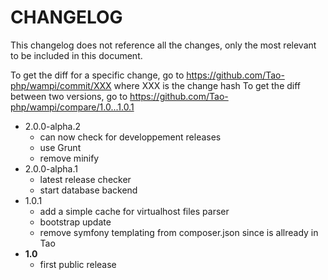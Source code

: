 # CHANGELOG

This changelog does not reference all the changes, only the most relevant to be included in this document.

To get the diff for a specific change, go to https://github.com/Tao-php/wampi/commit/XXX where XXX is the change hash
To get the diff between two versions, go to https://github.com/Tao-php/wampi/compare/1.0...1.0.1

- 2.0.0-alpha.2
    - can now check for developpement releases
    - use Grunt
    - remove minify
- 2.0.0-alpha.1
    - latest release checker
    - start database backend
- 1.0.1
    - add a simple cache for virtualhost files parser
    - bootstrap update
    - remove symfony templating from composer.json since is allready in Tao
- **1.0**
    - first public release
